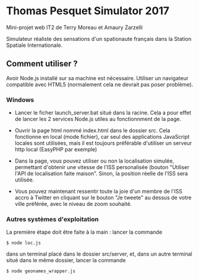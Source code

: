 # Thomas Pesquet Simulator 2017

Mini-projet web IT2 de Terry Moreau et Amaury Zarzelli

Simulateur réaliste des sensations d'un spationaute français dans la Station Spatiale Internationale.

## Comment utiliser ?

Avoir Node.js installé sur sa machine est nécessaire.
Utiliser un navigateur compatible avec HTML5 (normalement cela ne devrait pas poser problème).

### Windows

+ Lancer le ficher launch_server.bat situé dans la racine. Cela a pour effet de lancer les 2 services Node.js utiles au fonctionnment de la page.

+ Ouvrir la page html nommé index.html dans le dossier src. Cela fonctionne en local (mode fichier), car seul des applications JavaScript locales sont utilisées, mais il est toujours préférable d'utiliser un serveur http local (EasyPHP par exemple)

+ Dans la page, vous pouvez utiliser ou non la localisation simulée, permettant d'obtenir une vitesse de l'ISS personalisée (bouton "Utiliser l'API de localisation faite maison". Sinon, la position réelle de l'ISS sera utilisée.

+ Vous pouvez maintenant ressentir toute la joie d'un membre de l'ISS accro à Twitter en cliquant sur le bouton "Je tweete" au dessus de votre ville préférée, avec le niveau de zoom souhaité.

### Autres systèmes d'exploitation

La première étape doit être faite à la main : lancer la commande
```shell
$ node loc.js
```
dans un terminal placé dans le dossier src/server, et, dans un autre terminal situé dans le même dossier, lancer la commande
```shell
$ node geonames_wrapper.js
```
